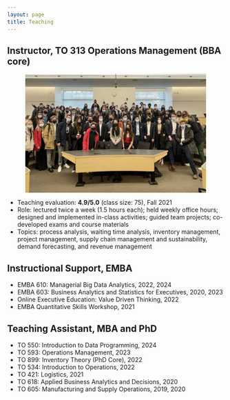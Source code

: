 ```yaml
---
layout: page
title: Teaching
---
```


## Instructor, TO 313 Operations Management (BBA core)
<!-- **TO 313: Operations Management**, Fall 2021 -->

<img style="display: block; margin: auto;" src="/public/to313_pic.jpeg" alt="drawing" width="420" height = "275"/>

- Teaching evaluation: **4.9/5.0** (class size: 75), Fall 2021
- Role: lectured twice a week (1.5 hours each); held weekly office hours; designed and implemented in-class activities; guided team projects; co-developed exams and course materials
- Topics: process analysis, waiting time analysis, inventory management, project management, supply chain management and sustainability, demand forecasting, and revenue management




## Instructional Support, EMBA
- EMBA 610: Managerial Big Data Analytics, 2022, 2024
- EMBA 603: Business Analytics and Statistics for Executives, 2020, 2023
- Online Executive Education: Value Driven Thinking, 2022
- EMBA Quantitative Skills Workshop, 2021

## Teaching Assistant, MBA and PhD

- TO 550: Introduction to Data Programming, 2024
- TO 593: Operations Management, 2023
- TO 899: Inventory Theory (PhD Core), 2022
- TO 534: Introduction to Operations, 2022
- TO 421: Logistics, 2021
- TO 618: Applied Business Analytics and Decisions, 2020
- TO 605: Manufacturing and Supply Operations, 2019, 2020



